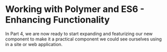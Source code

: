 # Working with Polymer and ES6 - Enhancing Functionality

In Part 4, we are now ready to start expanding and featurizing our new component to make it a practical component we
could see ourselves using in a site or web application.

